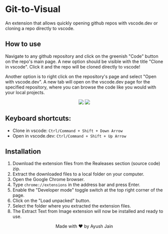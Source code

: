 

# Git-to-Visual
An extension that allows quickly opening github repos with vscode.dev or cloning a repo directly to vscode.

## How to use
Navigate to any github repository and click on the greenish "Code" button on the repo's main page. A new option should be visible with the title "Clone in vscode". Click it and the repo will be cloned directly to vscode!

Another option is to right click on the repository's page and select "Open with vscode.dev". A new tab will open on the vscode.dev page for the specified repository, where you can browse the code like you would with your local projects. 

<p align="center">
  <img src="https://i.imgur.com/PbzhXRd.gif">
  <img src="https://i.imgur.com/x0dBxm9.gif">
</p>

## Keyboard shortcuts:
- Clone in vscode: `Ctrl/Command + Shift + Down Arrow`
- Open in vscode.dev: `Ctrl/Command + Shift + Up Arrow`

 ## Installation
1. Download the extension files from the Realeases section (source code) zip.
2. Extract the downloaded files to a local folder on your computer.
3. Open the Google Chrome browser.
4. Type `chrome://extensions` in the address bar and press Enter.
5. Enable the "Developer mode" toggle switch at the top right corner of the page.
6. Click on the "Load unpacked" button.
7. Select the folder where you extracted the extension files.
8. The Extract Text from Image extension will now be installed and ready to use.

<p align="center" >
 Made with ❤️ by Ayush Jain</p>
